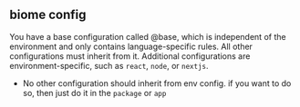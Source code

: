 ## biome config

You have a base configuration called @base, which is independent of the environment and only contains language-specific rules. All other configurations must inherit from it.
Additional configurations are environment-specific, such as `react`, `node`, or `nextjs`.

* No other configuration should inherit from env config. if you want to do so, then just do it in the `package` or `app`
